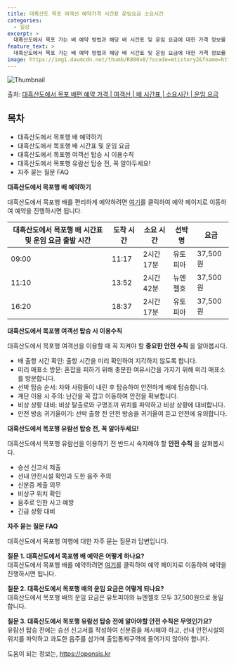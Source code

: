 ```yaml
---
title: 대흑산도 목포 여객선 예약가격 시간표 운임요금 소요시간
categories:
  - 일상
excerpt: >
  대흑산도에서 목포 가는 배 예약 방법과 해당 배 시간표 및 운임 요금에 대한 가격 정보를 안내 드리겠습니다. 안전하고 재밋는 목포행 여행을 위해 아래 정보 참고하시기 바랍니다. 목포행 배편 예약하기 👈 클릭대흑산도에서 목포행 배 시간표출발 시간도착 시간소요 시간선박명요금09:0011:172시간 17분유토피아37,500원11:1013:522시간 42분뉴엔젤호37,500원16:2018:372시간 17분유토피아37,500원목포행 배편 예약하기 👈 클릭대흑산도에서 목포행 여객선 탑승 시 이용수칙대흑산도에서 목포행 여객선을 이용할 때 꼭 지켜야 할 중요한 안전 수칙을 알아봅시다. 중요 안전 수칙 1) 배 출항 시간 확인: 출항 시간을 미리 확인하여 지각하지 않도록 합니다. 2) 미리 매표소 방문: 혼잡을 피하기 ..
feature_text: >
  대흑산도에서 목포 가는 배 예약 방법과 해당 배 시간표 및 운임 요금에 대한 가격 정보를 안내 드리겠습니다. 안전하고 재밋는 목포행 여행을 위해 아래 정보 참고하시기 바랍니다. 목포행 배편 예약하기 👈 클릭대흑산도에서 목포행 배 시간표출발 시간도착 시간소요 시간선박명요금09:0011:172시간 17분유토피아37,500원11:1013:522시간 42분뉴엔젤호37,500원16:2018:372시간 17분유토피아37,500원목포행 배편 예약하기 👈 클릭대흑산도에서 목포행 여객선 탑승 시 이용수칙대흑산도에서 목포행 여객선을 이용할 때 꼭 지켜야 할 중요한 안전 수칙을 알아봅시다. 중요 안전 수칙 1) 배 출항 시간 확인: 출항 시간을 미리 확인하여 지각하지 않도록 합니다. 2) 미리 매표소 방문: 혼잡을 피하기 ..
image: https://img1.daumcdn.net/thumb/R800x0/?scode=mtistory2&fname=https%3A%2F%2Fblog.kakaocdn.net%2Fdn%2FbnMQiG%2FbtsHCBKwc3G%2FMO6lcQqFwK3l0ikcbNpnt0%2Fimg.webp
---
```


![Thumbnail](https://img1.daumcdn.net/thumb/R800x0/?scode=mtistory2&fname=https%3A%2F%2Fblog.kakaocdn.net%2Fdn%2FbnMQiG%2FbtsHCBKwc3G%2FMO6lcQqFwK3l0ikcbNpnt0%2Fimg.webp)

<p>출처: <a href="https://opensis.kr/entry/%EB%8C%80%ED%9D%91%EC%82%B0%EB%8F%84%EC%97%90%EC%84%9C-%EB%AA%A9%ED%8F%AC-%EB%B0%B0%ED%8E%B8-%EC%98%88%EC%95%BD-%EA%B0%80%EA%B2%A9-%EC%97%AC%EA%B0%9D%EC%84%A0-%EB%B0%B0-%EC%8B%9C%EA%B0%84%ED%91%9C-%EC%86%8C%EC%9A%94%EC%8B%9C%EA%B0%84-%EC%9A%B4%EC%9E%84-%EC%9A%94%EA%B8%88" rel="dofollow">대흑산도에서 목포 배편 예약 가격 | 여객선 | 배 시간표 | 소요시간 | 운임 요금</a> </p>

## 목차

  * 대흑산도에서 목포행 배 예약하기
  * 대흑산도에서 목포행 배 시간표 및 운임 요금
  * 대흑산도에서 목포행 여객선 탑승 시 이용수칙
  * 대흑산도에서 목포행 유람선 탑승 전, 꼭 알아두세요!
  * 자주 묻는 질문 FAQ



**대흑산도에서 목포행 배 예약하기**

대흑산도에서 목포행 배를 편리하게 예약하려면 [여기](https://opensis.kr/entry/%EB%8C%80%ED%9D%91%EC%82%B0%EB%8F%84%EC%97%90%EC%84%9C-%EB%AA%A9%ED%8F%AC-%EB%B0%B0%ED%8E%B8-%EC%98%88%EC%95%BD-%EA%B0%80%EA%B2%A9-%EC%97%AC%EA%B0%9D%EC%84%A0-%EB%B0%B0-%EC%8B%9C%EA%B0%84%ED%91%9C-%EC%86%8C%EC%9A%94%EC%8B%9C%EA%B0%84-%EC%9A%B4%EC%9E%84-%EC%9A%94%EA%B8%88)를 클릭하여 예약 페이지로 이동하여 예약을 진행하시면 됩니다.

**대흑산도에서 목포행 배 시간표 및 운임 요금** **출발 시간** | **도착 시간** | **소요 시간** | **선박명** | **요금**  
---|---|---|---|---  
09:00 | 11:17 | 2시간 17분 | 유토피아 | 37,500원  
11:10 | 13:52 | 2시간 42분 | 뉴엔젤호 | 37,500원  
16:20 | 18:37 | 2시간 17분 | 유토피아 | 37,500원  
  


**대흑산도에서 목포행 여객선 탑승 시 이용수칙**

대흑산도에서 목포행 여객선을 이용할 때 꼭 지켜야 할 **중요한 안전 수칙** 을 알아봅시다.

  * 배 출항 시간 확인: 출항 시간을 미리 확인하여 지각하지 않도록 합니다.
  * 미리 매표소 방문: 혼잡을 피하기 위해 충분한 여유시간을 가지기 위해 미리 매표소를 방문합니다.
  * 선박 탑승 순서: 차와 사람들이 내린 후 탑승하여 안전하게 배에 탑승합니다.
  * 계단 이용 시 주의: 난간을 꼭 잡고 이동하여 안전을 확보합니다.
  * 비상 상황 대비: 비상 탈출로와 구명조끼 위치를 파악하고 비상 상황에 대비합니다.
  * 안전 방송 귀기울이기: 선박 출항 전 안전 방송을 귀기울여 듣고 안전에 유의합니다.

**대흑산도에서 목포행 유람선 탑승 전, 꼭 알아두세요!**

대흑산도에서 목포행 유람선을 이용하기 전 반드시 숙지해야 할 **안전 수칙** 을 살펴봅시다.

  * 승선 신고서 제출
  * 선내 안전시설 확인과 도한 음주 주의
  * 신분증 제출 의무
  * 비상구 위치 확인
  * 음주로 인한 사고 예방
  * 긴급 상황 대비

**자주 묻는 질문 FAQ**

대흑산도에서 목포행 여행에 대한 자주 묻는 질문과 답변입니다.

**질문 1. 대흑산도에서 목포행 배 예약은 어떻게 하나요?**  
대흑산도에서 목포행 배를 예약하려면 [여기](https://opensis.kr/entry/%EB%8C%80%ED%9D%91%EC%82%B0%EB%8F%84%EC%97%90%EC%84%9C-%EB%AA%A9%ED%8F%AC-%EB%B0%B0%ED%8E%B8-%EC%98%88%EC%95%BD-%EA%B0%80%EA%B2%A9-%EC%97%AC%EA%B0%9D%EC%84%A0-%EB%B0%B0-%EC%8B%9C%EA%B0%84%ED%91%9C-%EC%86%8C%EC%9A%94%EC%8B%9C%EA%B0%84-%EC%9A%B4%EC%9E%84-%EC%9A%94%EA%B8%88)를 클릭하여 예약 페이지로 이동하여 예약을 진행하시면 됩니다.

**질문 2. 대흑산도에서 목포행 배의 운임 요금은 어떻게 되나요?**  
대흑산도에서 목포행 배의 운임 요금은 유토피아와 뉴엔젤호 모두 37,500원으로 동일합니다.

**질문 3. 대흑산도에서 목포행 유람선 탑승 전에 알아야할 안전 수칙은 무엇인가요?**  
유람선 탑승 전에는 승선 신고서를 작성하여 신분증을 제시해야 하고, 선내 안전시설의 위치를 파악하고 과도한 음주를 삼가며 출입통제구역에
들어가지 않아야 합니다.

 

도움이 되는 정보는, <a href="https://opensis.kr" rel="dofollow">https://opensis.kr</a>



